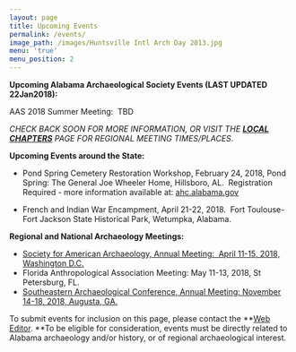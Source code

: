 ```yaml
---
layout: page
title: Upcoming Events
permalink: /events/
image_path: /images/Huntsville Intl Arch Day 2013.jpg
menu: 'true'
menu_position: 2
---
```


**Upcoming Alabama Archaeological Society Events (LAST UPDATED 22Jan2018):**

AAS 2018 Summer Meeting:&nbsp; TBD

*CHECK BACK SOON FOR MORE INFORMATION, OR VISIT THE [**LOCAL CHAPTERS**](https://alabamaarchaeology.org/local-chapters/) PAGE FOR REGIONAL MEETING TIMES/PLACES*.

**Upcoming Events around the State:**

* Pond Spring Cemetery Restoration Workshop, February 24, 2018, Pond Spring: The General Joe Wheeler Home, Hillsboro, AL.&nbsp; Registration Required - more information available at: [ahc.alabama.gov](ahc.alabama.gov)

* French and Indian War Encampment, April 21-22, 2018.&nbsp; Fort Toulouse-Fort Jackson State Historical Park, Wetumpka, Alabama.

**Regional and National Archaeology Meetings:**

* [Society for American Archaeology, Annual Meeting:&nbsp; April 11-15, 2018, Washington D.C.](http://www.saa.org)
* Florida Anthropological Association Meeting: May 11-13, 2018, St Petersburg, FL.
* [Southeastern Archaeological Conference, Annual Meeting: November 14-18, 2018, Augusta, GA.](https://www.southeasternarchaeology.org/)

To submit events for inclusion on this page, please contact the **[Web Editor](javascript:void(location.href='mailto:'+String.fromCharCode(115,105,112,101,115,46,101,114,105,99,64,103,109,97,105,108,46,99,111,109))).&nbsp;**To be eligible for consideration, events must be directly related to Alabama archaeology and/or history, or of regional archaeological interest.